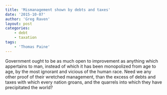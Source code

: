 ```yaml
---
title: 'Mismanagement shown by debts and taxes'
date: '2015-10-07'
author: 'Greg Raven'
layout: post
categories:
    - debt
    - taxation
tags:
    - 'Thomas Paine'
---
```


Government ought to be as much open to improvement as anything which appertains to man, instead of which it has been monopolized from age to age, by the most ignorant and vicious of the human race. Need we any other proof of their wretched management, than the excess of debts and taxes with which every nation groans, and the quarrels into which they have precipitated the world?